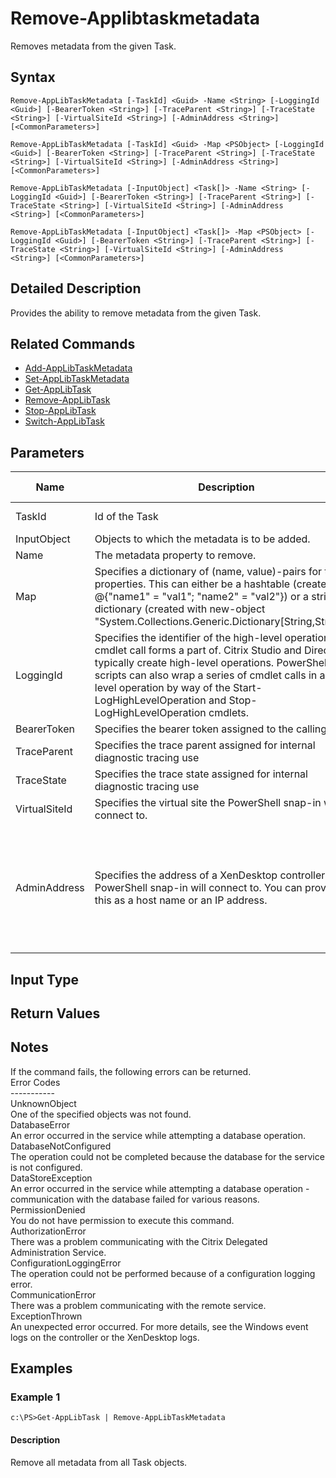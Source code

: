 ﻿
# Remove-Applibtaskmetadata
Removes metadata from the given Task.
## Syntax

```
Remove-AppLibTaskMetadata [-TaskId] <Guid> -Name <String> [-LoggingId <Guid>] [-BearerToken <String>] [-TraceParent <String>] [-TraceState <String>] [-VirtualSiteId <String>] [-AdminAddress <String>] [<CommonParameters>]  
  
Remove-AppLibTaskMetadata [-TaskId] <Guid> -Map <PSObject> [-LoggingId <Guid>] [-BearerToken <String>] [-TraceParent <String>] [-TraceState <String>] [-VirtualSiteId <String>] [-AdminAddress <String>] [<CommonParameters>]  
  
Remove-AppLibTaskMetadata [-InputObject] <Task[]> -Name <String> [-LoggingId <Guid>] [-BearerToken <String>] [-TraceParent <String>] [-TraceState <String>] [-VirtualSiteId <String>] [-AdminAddress <String>] [<CommonParameters>]  
  
Remove-AppLibTaskMetadata [-InputObject] <Task[]> -Map <PSObject> [-LoggingId <Guid>] [-BearerToken <String>] [-TraceParent <String>] [-TraceState <String>] [-VirtualSiteId <String>] [-AdminAddress <String>] [<CommonParameters>]
```

## Detailed Description
Provides the ability to remove metadata from the given Task.


## Related Commands

* [Add-AppLibTaskMetadata](../Add-AppLibTaskMetadata/)
* [Set-AppLibTaskMetadata](../Set-AppLibTaskMetadata/)
* [Get-AppLibTask](../Get-AppLibTask/)
* [Remove-AppLibTask](../Remove-AppLibTask/)
* [Stop-AppLibTask](../Stop-AppLibTask/)
* [Switch-AppLibTask](../Switch-AppLibTask/)
## Parameters
| Name   | Description | Required? | Pipeline Input | Default Value |
| --- | --- | --- | --- | --- |
| TaskId | Id of the Task | true | true (ByValue, ByPropertyName) |  |
| InputObject | Objects to which the metadata is to be added. | true | true (ByValue) |  |
| Name | The metadata property to remove. | true | false |  |
| Map | Specifies a dictionary of (name, value)-pairs for the properties. This can either be a hashtable (created with @{"name1" = "val1"; "name2" = "val2"}) or a string dictionary (created with new-object "System.Collections.Generic.Dictionary\[String,String\]"). | true | true (ByValue) |  |
| LoggingId | Specifies the identifier of the high-level operation this cmdlet call forms a part of. Citrix Studio and Director typically create high-level operations. PowerShell scripts can also wrap a series of cmdlet calls in a high-level operation by way of the Start-LogHighLevelOperation and Stop-LogHighLevelOperation cmdlets. | false | false |  |
| BearerToken | Specifies the bearer token assigned to the calling user | false | false |  |
| TraceParent | Specifies the trace parent assigned for internal diagnostic tracing use | false | false |  |
| TraceState | Specifies the trace state assigned for internal diagnostic tracing use | false | false |  |
| VirtualSiteId | Specifies the virtual site the PowerShell snap-in will connect to. | false | false |  |
| AdminAddress | Specifies the address of a XenDesktop controller the PowerShell snap-in will connect to. You can provide this as a host name or an IP address. | false | false | Localhost. Once a value is provided by any cmdlet, this value becomes the default. |

## Input Type

### 

## Return Values

### 

## Notes
If the command fails, the following errors can be returned.  
    Error Codes  
    -----------  
    UnknownObject  
        One of the specified objects was not found.  
    DatabaseError  
        An error occurred in the service while attempting a database operation.  
    DatabaseNotConfigured  
        The operation could not be completed because the database for the service is not configured.  
    DataStoreException  
        An error occurred in the service while attempting a database operation - communication with the database failed for various reasons.  
    PermissionDenied  
        You do not have permission to execute this command.  
    AuthorizationError  
        There was a problem communicating with the Citrix Delegated Administration Service.  
    ConfigurationLoggingError  
        The operation could not be performed because of a configuration logging error.  
    CommunicationError  
        There was a problem communicating with the remote service.  
    ExceptionThrown  
        An unexpected error occurred.  For more details, see the Windows event logs on the controller or the XenDesktop logs.
## Examples

### Example 1

```
c:\PS>Get-AppLibTask | Remove-AppLibTaskMetadata
```

#### Description
Remove all metadata from all Task objects.
